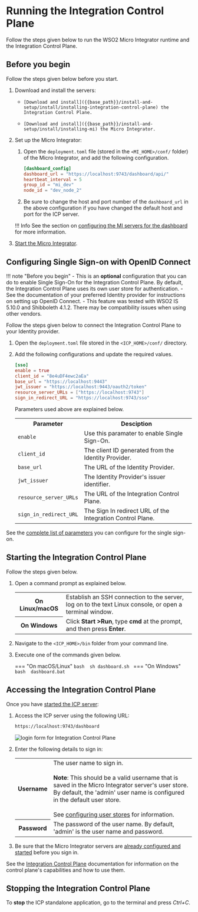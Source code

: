 # Running the Integration Control Plane

Follow the steps given below to run the WSO2 Micro Integrator runtime and the Integration Control Plane.

## Before you begin

Follow the steps given below before you start.

1.  Download and install the servers:

    -     [Download and install]({{base_path}}/install-and-setup/install/installing-integration-control-plane) the Integration Control Plane.
    -     [Download and install]({{base_path}}/install-and-setup/install/installing-mi) the Micro Integrator.

2.  Set up the Micro Integrator:

    1.  Open the `deployment.toml` file (stored in the `<MI_HOME>/conf/` folder) of the Micro Integrator, and add the following configuration.

        ```toml
        [dashboard_config]
        dashboard_url = "https://localhost:9743/dashboard/api/"
        heartbeat_interval = 5
        group_id = "mi_dev"
        node_id = "dev_node_2"
        ```

    2.  Be sure to change the host and port number of the `dashboard_url` in the above configuration if you have changed the default host and port for the ICP server.

    !!! Info
        See the section on [configuring the MI servers for the dashboard]({{base_path}}/observe-and-manage/working-with-integration-control-plane/#step-2-configure-the-mi-servers) for more information.

3.  [Start the Micro Integrator]({{base_path}}/install-and-setup/install/running-the-mi).

## Configuring Single Sign-on with OpenID Connect

!!! note "Before you begin"
	- 	This is an **optional** configuration that you can do to enable Single Sign-On for the Integration Control Plane. By default, the Integration Control Plane uses its own user store for authentication.
	-	See the documentation of your preferred Identity provider for instructions on setting up OpenID Connect.
	-	This feature was tested with WSO2 IS 5.10.0 and Shibboleth 4.1.2. There may be compatibility issues when using other vendors.

Follow the steps given below to connect the Integration Control Plane to your Identity provider.

1.	Open the `deployment.toml` file stored in the `<ICP_HOME>/conf/` directory.
2.	Add the following configurations and update the required values.

	```toml
	[sso]
	enable = true
	client_id = "8e4uDF4ewc2aEa"
	base_url = "https://localhost:9443"
	jwt_issuer = "https://localhost:9443/oauth2/token"
	resource_server_URLs = ["https://localhost:9743"]
	sign_in_redirect_URL = "https://localhost:9743/sso"
	```

	Parameters used above are explained below.

	<table>
		<tr>
			<th>Parameter</th>
			<th>Desciption</th>
		</tr>
		<tr>
			<td>
				<code>enable</code>
			</td>
			<td>
				Use this paramater to enable Single Sign-On.
			</td>
		</tr>
		<tr>
			<td>
				<code>client_id</code>
			</td>
			<td>
				The client ID generated from the Identity Provider.
			</td>
		</tr>
		<tr>
			<td>
				<code>base_url</code>
			</td>
			<td>
				The URL of the Identity Provider.
			</td>
		</tr>
		<tr>
			<td>
				<code>jwt_issuer</code>
			</td>
			<td>
				The Identity Provider's issuer identifier.
			</td>
		</tr>
		<tr>
			<td>
				<code>resource_server_URLs</code>
			</td>
			<td>
				The URL of the Integration Control Plane.
			</td>
		</tr>
		<tr>
			<td>
				<code>sign_in_redirect_URL</code>
			</td>
			<td>
				The Sign In redirect URL of the Integration Control Plane.
			</td>
		</tr>

	</table>

See the [complete list of parameters]({{base_path}}/reference/config-catalog-integration-control-plane/#single-sign-on) you can configure for the single sign-on.

## Starting the Integration Control Plane

Follow the steps given below.

1. Open a command prompt as explained below.

      <table>
            <tr>
                  <th>On <b>Linux/macOS</b></td>
                  <td>Establish an SSH connection to the server, log on to the text Linux console, or open a terminal window.</td>
            </tr>
            <tr>
                  <th>On <b>Windows</b></td>
                  <td>Click <b>Start &gt;Run</b>, type <b>cmd</b> at the prompt, and then press <b>Enter</b>.</td>
            </tr>
      </table>     

2. Navigate to the `<ICP_HOME>/bin` folder from your command line.
3. Execute one of the commands given below.

    === "On macOS/Linux"
        ```bash 
        sh dashboard.sh
        ```
    === "On Windows"
        ```bash 
        dashboard.bat
        ```

## Accessing the Integration Control Plane

Once you have [started the ICP server](#starting-the-dashboard-server):

1.  Access the ICP server using the following URL:

    ```bash
    https://localhost:9743/dashboard
    ```

    ![login form for Integration Control Plane]({{base_path}}/assets/img/integrate/monitoring-dashboard/login.png)

2.  Enter the following details to sign in:

    <table>
        <tr>
            <th>
                Username
            </th>
            <td>
                The user name to sign in.</br></br>
                <b>Note</b>: This should be a valid username that is saved in the Micro Integrator server's user store. By default, the 'admin' user name is configured in the default user store.</br></br> 
                See <a href="{{base_path}}/install-and-setup/setup/user-stores/setting-up-a-userstore">configuring user stores</a> for information.
            </td>
        </tr>
        <tr>
            <th>
                Password
            </th>
            <td>
                The password of the user name. By default, 'admin' is the user name and password. 
            </td>
        </tr>
    </table>

2.  Be sure that the Micro Integrator servers are [already configured and started](#before-you-begin) before you sign in.

See the [Integration Control Plane]({{base_path}}/observe-and-manage/working-with-integration-control-plane) documentation for information on the control plane's capabilities and how to use them.

## Stopping the Integration Control Plane

To <b>stop</b> the ICP standalone application, go to the terminal and press <i>Ctrl+C</i>.
